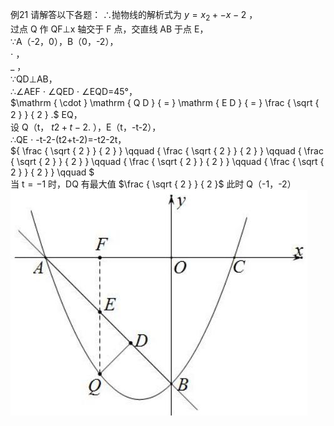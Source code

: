 例21 请解答以下各题：
∴抛物线的解析式为 $y = x _ { 2 } + - x - 2$ ，  
过点 Q 作 QF⊥x 轴交于 F 点，交直线 AB 于点 E，  
∵A（-2，0），B（0，-2），  
$\cdot$ ，  
$\_$ ，  
∵QD⊥AB，  
∴∠AEF $\cdot$ ∠QED $\cdot$ ∠EQD=45°，  
$\mathrm { \cdot } \mathrm { Q D } { = } \mathrm { E D } { = } \frac { \sqrt { 2 } } { 2 } .$ EQ，  
设 Q（t， $t 2 + t - 2 .$ ），E（t，-t-2），  
∴QE $\cdot$ -t-2-(t2+t-2)=-t2-2t，  
${ \frac { \sqrt { 2 } } { 2 } } \qquad { \frac { \sqrt { 2 } } { 2 } } \qquad { \frac { \sqrt { 2 } } { 2 } } \qquad { \frac { \sqrt { 2 } } { 2 } } \qquad { \frac { \sqrt { 2 } } { 2 } } \qquad $   
当 $\mathrm { t } = - 1$ 时，DQ 有最大值 $\frac { \sqrt { 2 } } { 2 }$ 此时 Q（-1，-2）
![](<../../qs_image_DB/专题2-7_二次函数中的最值问题（解析版）/8f8b75f63c8ec82734a3eb9a7fe6e06a4c0efce944370610d1b0e260dec715d4.jpg>)
